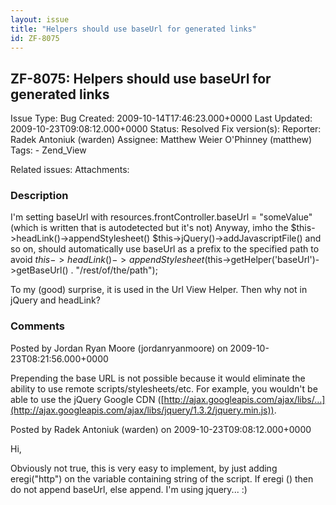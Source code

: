 ```yaml
---
layout: issue
title: "Helpers should use baseUrl for generated links"
id: ZF-8075
---
```


ZF-8075: Helpers should use baseUrl for generated links
-------------------------------------------------------

 Issue Type: Bug Created: 2009-10-14T17:46:23.000+0000 Last Updated: 2009-10-23T09:08:12.000+0000 Status: Resolved Fix version(s): 
 Reporter:  Radek Antoniuk (warden)  Assignee:  Matthew Weier O'Phinney (matthew)  Tags: - Zend\_View
 
 Related issues: 
 Attachments: 
### Description

I'm setting baseUrl with resources.frontController.baseUrl = "someValue" (which is written that is autodetected but it's not) Anyway, imho the $this->headLink()->appendStylesheet() $this->jQuery()->addJavascriptFile() and so on, should automatically use baseUrl as a prefix to the specified path to avoid $this->headLink()->appendStylesheet($this->getHelper('baseUrl')->getBaseUrl() . "/rest/of/the/path");

To my (good) surprise, it is used in the Url View Helper. Then why not in jQuery and headLink?

 

 

### Comments

Posted by Jordan Ryan Moore (jordanryanmoore) on 2009-10-23T08:21:56.000+0000

Prepending the base URL is not possible because it would eliminate the ability to use remote scripts/stylesheets/etc. For example, you wouldn't be able to use the jQuery Google CDN ([http://ajax.googleapis.com/ajax/libs/…](http://ajax.googleapis.com/ajax/libs/jquery/1.3.2/jquery.min.js)).

 

 

Posted by Radek Antoniuk (warden) on 2009-10-23T09:08:12.000+0000

Hi,

Obviously not true, this is very easy to implement, by just adding eregi("http") on the variable containing string of the script. If eregi () then do not append baseUrl, else append. I'm using jquery... :)

 

 